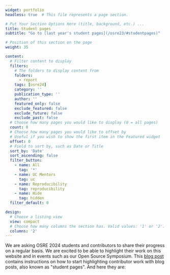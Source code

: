 ```yaml
---
widget: portfolio 
headless: true  # This file represents a page section.

# Put Your Section Options Here (title, background, etc.) ...
title: Student pages
subtitle: "Go to [last year's student pages](/osre23/#studentpages)"

# Position of this section on the page
weight: 35

content:
  # Filter content to display
  filters:
    # The folders to display content from
    folders:
      - report
    tags: [osre24]
    category: ''
    publication_type: ''
    author: ''
    featured_only: false
    exclude_featured: false
    exclude_future: false
    exclude_past: false
  # Choose how many pages you would like to display (0 = all pages)
  count: 0
  # Choose how many pages you would like to offset by
  # Useful if you wish to show the first item in the Featured widget
  offset: 0
  # Field to sort by, such as Date or Title
  sort_by: 'Date'
  sort_ascending: false
  filter_button:
    - name: All
      tag: '*'
    - name: UC Mentors
      tag: uc
    - name: Reproducibility
      tag: reproducibility
    - name: Hide
      tag: hidden
  filter_default: 0

design:
  # Choose a listing view
  view: compact
  # Choose how many columns the section has. Valid values: '1' or '2'.
  columns: '2'
---
```


We are asking OSRE 2024 students and contributors to share their progress on a regular basis. We are excited to be able to highlight their work on this website and in events such as our Open Source Symposium. This [blog post](/report/osre24/ucsc/admin/20231006-admin/) contains instructions on how to start highlighting contributor work with blog posts, also known as "student pages". And here they are:
